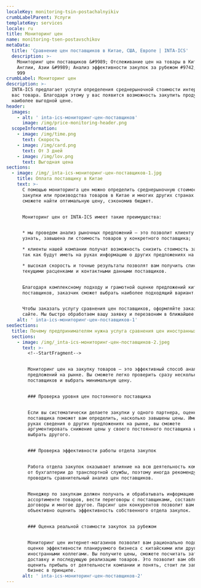 ```yaml
---
localeKey: monitoring-tsin-postachalnyikiv
crumbLabelParent: Услуги
templateKey: services
locale: ru
title: Мониторинг цен
name: monitoring-tsen-postavschikov
metaData:
  title: 'Сравнение цен поставщиков в Китае, США, Европе | INTA-ICS'
  description: >-
    Мониторинг цен поставщиков &#9989; Отслеживание цен на товары в Китае, США,
    Англии, Азии &#9989; Анализ эффективности закупок за рубежом #9742; 068 5555
    999
crumbLabel: Мониторинг цен
description: >-
  INTA-ICS предлагает услуги определения среднерыночной стоимости интересующего
  вас товара. Благодаря этому у вас появится возможность закупить продукцию по
  наиболее выгодной цене.
header:
  images:
    - alt: ' inta-ics-мониторинг-цен-поставщиков'
      image: /img/price-monitoring-header.png
  scopeInformation:
    - image: /img/time.png
      text: Скорость
    - image: /img/card.png
      text: От 3 дней
    - image: /img/lov.png
      text: Выгодная цена
sections:
  - image: /img/_inta-ics-мониторинг-цен-поставщиков-1.jpg
    title: Оплата поставщику в Китае
    text: >-
      С помощью мониторинга цен можно определить среднерыночную стоимость
      закупки или производства товаров в Китае и многих других странах. Так вы
      сможете найти оптимальную цену, сэкономив бюджет.


      Мониторинг цен от INTA-ICS имеет такие преимущества:


      * мы проведем анализ рыночных предложений — это позволит клиенту компании
      узнать, завышена ли стоимость товаров у конкретного поставщика;

      * клиенты нашей компании получат возможность снизить стоимость закупки,
      так как будут иметь на руках информацию о других предложениях на рынке;

      * высокая скорость и точные результаты позволят вам получить список с
      текущими расценками и контактными данными поставщиков.


      Благодаря комплексному подходу и грамотной оценке предложений китайских
      поставщиков, заказчик сможет выбрать наиболее подходящий вариант.


      Чтобы заказать услугу сравнения цен поставщиков, оформляйте заказ на
      сайте. Мы быстро обработаем вашу заявку и перезвоним в ближайшее время.
    alt: ' inta-ics-мониторинг-цен-поставщиков-1'
seoSections:
  title: Почему предпринимателям нужна услуга сравнения цен иностранных поставщиков
  sections:
    - image: /img/_inta-ics-мониторинг-цен-поставщиков-2.jpeg
      text: >-
        <!--StartFragment-->


        Мониторинг цен на закупку товаров — это эффективный способ анализа
        предложений на рынке. Вы сможете легко проверить сразу несколько
        поставщиков и выбрать минимальную цену.


        ### Проверка уровня цен постоянного поставщика


        Если вы систематически делаете закупки у одного партнера, оценка цен
        поставщика поможет вам определить, насколько завышены цены. Имея на
        руках сведения о других предложениях на рынке, вы сможете
        аргументировать снижение цены у своего постоянного поставщика или
        выбрать другого.


        ### Проверка эффективности работы отдела закупок


        Работа отдела закупок оказывает влияние на всю деятельность компании —
        от бухгалтерии до транспортной службы, поэтому иногда рекомендуется
        проводить сравнительный анализ цен поставщиков.


        Менеджер по закупкам должен получать и обрабатывать информацию об
        ассортименте товаров, вести переговоры с поставщиками, составлять
        договоры и многое другое. Парсинг цен конкурентов позволит вам
        объективно оценить эффективность собственного отдела закупок.


        ### Оценка реальной стоимости закупок за рубежом


        Мониторинг цен интернет-магазинов позволит вам рационально подойти к
        оценке эффективности планируемого бизнеса с китайскими или другими
        иностранными коллегами. Вы получите цены, сможете посчитать затраты на
        доставку и последующую реализацию товаров. Это позволит вам объективно
        оценить прибыль от деятельности компании и понять, стоит ли запускать
        бизнес в принципе.
      alt: ' inta-ics-мониторинг-цен-поставщиков-2'
---
```

